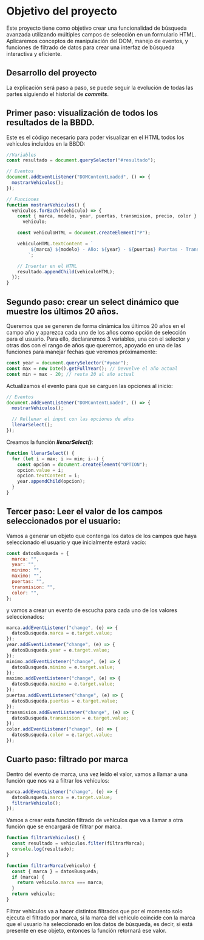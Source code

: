 # Objetivo del proyecto

Este proyecto tiene como objetivo crear una funcionalidad de búsqueda avanzada utilizando múltiples campos de selección en un formulario HTML. Aplicaremos conceptos de manipulación del DOM, manejo de eventos, y funciones de filtrado de datos para crear una interfaz de búsqueda interactiva y eficiente.

## Desarrollo del proyecto

La explicación será paso a paso, se puede seguir la evolución de todas las partes siguiendo el historial de **_commits_**.

## Primer paso: visualización de todos los resultados de la BBDD.

Este es el código necesario para poder visualizar en el HTML todos los vehículos incluidos en la BBDD:

```javascript
//Variables
const resultado = document.querySelector("#resultado");

// Eventos
document.addEventListener("DOMContentLoaded", () => {
  mostrarVehiculos();
});

// Funciones
function mostrarVehiculos() {
  vehiculos.forEach((vehiculo) => {
    const { marca, modelo, year, puertas, transmision, precio, color } =
      vehiculo;

    const vehiculoHTML = document.createElement("P");

    vehiculoHTML.textContent = `
         ${marca} ${modelo} - Año: ${year} - ${puertas} Puertas - Transmisión: ${transmision} - Precio: ${precio} € - Color: ${color}
        `;

    // Insertar en el HTML
    resultado.appendChild(vehiculoHTML);
  });
}
```

## Segundo paso: crear un select dinámico que muestre los últimos 20 años.

Queremos que se generen de forma dinámica los últimos 20 años en el campo año y aparezca cada uno de los años como opción de selección para el usuario. Para ello, declararemos 3 variables, una con el selector y otras dos con el rango de años que queremos, apoyado en una de las funciones para manejar fechas que veremos próximamente:

```javascript
const year = document.querySelector("#year");
const max = new Date().getFullYear(); // Devuelve el año actual
const min = max - 20; // resta 20 al año actual
```

Actualizamos el evento para que se carguen las opciones al inicio:

```javascript
// Eventos
document.addEventListener("DOMContentLoaded", () => {
  mostrarVehiculos();

  // Rellenar el input con las opciones de años
  llenarSelect();
});
```

Creamos la función **_llenarSelect()_**:

```javascript
function llenarSelect() {
  for (let i = max; i >= min; i--) {
    const opcion = document.createElement("OPTION");
    opcion.value = i;
    opcion.textContent = i;
    year.appendChild(opcion);
  }
}
```

## Tercer paso: Leer el valor de los campos seleccionados por el usuario:

Vamos a generar un objeto que contenga los datos de los campos que haya seleccionado el usuario y que inicialmente estará vacío:

```javascript
const datosBusqueda = {
  marca: "",
  year: "",
  minimo: "",
  maximo: "",
  puertas: "",
  transmision: "",
  color: "",
};
```

y vamos a crear un evento de escucha para cada uno de los valores seleccionados:

```javascript
marca.addEventListener("change", (e) => {
  datosBusqueda.marca = e.target.value;
});
year.addEventListener("change", (e) => {
  datosBusqueda.year = e.target.value;
});
minimo.addEventListener("change", (e) => {
  datosBusqueda.minimo = e.target.value;
});
maximo.addEventListener("change", (e) => {
  datosBusqueda.maximo = e.target.value;
});
puertas.addEventListener("change", (e) => {
  datosBusqueda.puertas = e.target.value;
});
transmision.addEventListener("change", (e) => {
  datosBusqueda.transmision = e.target.value;
});
color.addEventListener("change", (e) => {
  datosBusqueda.color = e.target.value;
});
```

## Cuarto paso: filtrado por marca

Dentro del evento de marca, una vez leído el valor, vamos a llamar a una función que nos va a filtrar los vehículos:

```javascript
marca.addEventListener("change", (e) => {
  datosBusqueda.marca = e.target.value;
  filtrarVehiculo();
});
```

Vamos a crear esta función filtrado de vehículos que va a llamar a otra función que se encargará de filtrar por marca.

```javascript
function filtrarVehiculos() {
  const resultado = vehiculos.filter(filtrarMarca);
  console.log(resultado);
}

function filtrarMarca(vehiculo) {
  const { marca } = datosBusqueda;
  if (marca) {
    return vehiculo.marca === marca;
  }
  return vehiculo;
}
```

Filtrar vehículos va a hacer distintos filtrados que por el momento solo ejecuta el filtrado por marca, si la marca del vehículo coincide con la marca que el usuario ha seleccionado en los datos de búsqueda, es decir, si está presente en ese objeto, entonces la función retornará ese valor.


